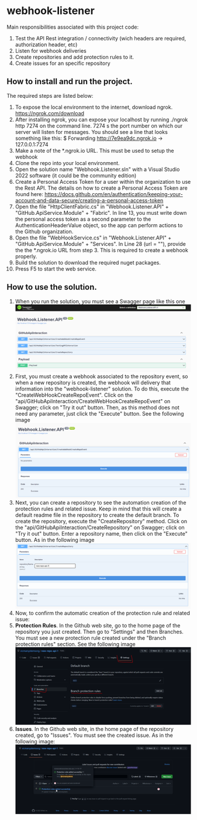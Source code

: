 # webhook-listener
Main responsibilities associated with this project code:
1. Test the API Rest integration / connectivity (wich headers are required, authorization header, etc)
2. Listen for webhook deliveries
3. Create repositories and add protection rules to it.
4. Create issues for an specific repository

## How to install and run the project.
The required steps are listed below:
1. To expose the local environment to the internet, download ngrok. https://ngrok.com/download
2. After installing ngrok, you can expose your localhost by running ./ngrok http 7274 on the command line. 7274 s the port number on which our server will listen for messages. You should see a line that looks something like this: $ Forwarding    http://7e9ea9dc.ngrok.io -> 127.0.0.1:7274
3. Make a note of the *.ngrok.io URL. This must be used to setup the webhook
4. Clone the repo into your local environment.
5. Open the solution name "Webhook.Listener.sln" with a Visual Studio 2022 software (it could be the community edition)
6. Create a Personal Access Token for a user within the organization to use the Rest API. The details on how to create a Personal Access Token are found here: https://docs.github.com/en/authentication/keeping-your-account-and-data-secure/creating-a-personal-access-token
7. Open the file "HttpClientFabric.cs" in "Webhook.Listener.API" + "GitHub.ApiService.Module" + "Fabric". In line 13, you must write down the personal access token as a second parameter to the AuthenticationHeaderValue object, so the app can perform actions to the Github organization.
8. Open the file "WebHookService.cs" in "Webhook.Listener.API" + "GitHub.ApiService.Module" + "Services". In Line 28 (url = ""), provide the the *.ngrok.io URL from step 3. This is required to create a webhook properly.
9. Build the solution to download the required nuget packages.
10. Press F5 to start the web service.

## How to use the solution.
1. When you run the solution, you must see a Swagger page like this one
![Swagger Home](https://github.com/vicmarsystemsorg/webhook-listener/blob/main/Reference_Images/Swagger_Home.PNG)
2. First, you must create a webhook associated to the repository event, so when a new repository is created, the webhook will delivery that information into the "webhook-listener" solution.
To do this, execute the "CreateWebHookCreateRepoEvent". Click on the "api/GitHubApiInteraction/CreateWebHookCreateRepoEvent" on Swagger; click on "Try it out" button. Then, as this method does not need any parameter, just click the "Execute" button. See the following image
![Execute CreateWebHookCreateRepoEvent method](https://github.com/vicmarsystemsorg/webhook-listener/blob/main/Reference_Images/CreateWebHookCreateRepoEvent_Execute.PNG)
3. Next, you can create a repository to see the automation creation of the protection rules and related issue. Keep in mind that this will create a default readme file in the repository to create the default branch.
To create the repository, execute the "CreateRepository" method. Click on the "api/GitHubApiInteraction/CreateRepository" on Swagger; click on "Try it out" button. Enter a repository name, then click on the "Execute" button. As in the following image
![Execute CreateRepository method](https://github.com/vicmarsystemsorg/webhook-listener/blob/main/Reference_Images/CreateRepository_Execute.PNG)
4. Now, to confirm the automatic creation of the protection rule and related issue:
5. **Protection Rules**. In the Github web site, go to the home page of the repository you just created. Then go to "Settings" and then Branches. You must see a new protection rule created under the "Branch protection rules" section. See the following image
![Branch Protection Rules](https://github.com/vicmarsystemsorg/webhook-listener/blob/main/Reference_Images/Branch_Protection_Rules.PNG)
6. **Issues**. In the Github web site, in the home page of the repository created, go to "Issues". You must see the created issue. As in the following image:
![Issues](https://github.com/vicmarsystemsorg/webhook-listener/blob/main/Reference_Images/Issues.png)